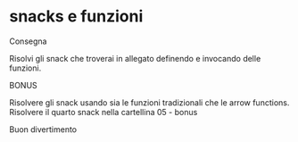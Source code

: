 snacks e funzioni
===
Consegna

Risolvi gli snack che troverai in allegato definendo e invocando delle funzioni. 

BONUS

Risolvere gli snack usando sia le funzioni tradizionali che le arrow functions.
Risolvere il quarto snack nella cartellina 05 - bonus

Buon divertimento